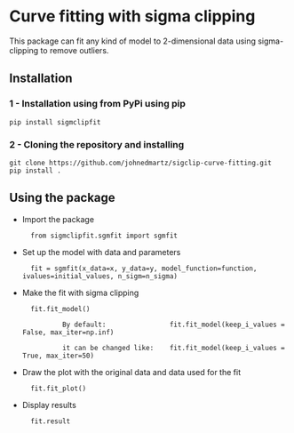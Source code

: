 # Curve fitting with sigma clipping

This package can fit any kind of model to 2-dimensional data using sigma-clipping to remove outliers.


## Installation

### 1 - Installation using from PyPi using pip

    pip install sigmclipfit

### 2 - Cloning the repository and installing

    git clone https://github.com/johnedmartz/sigclip-curve-fitting.git
    pip install .


## Using the package

* Import the package

        from sigmclipfit.sgmfit import sgmfit

* Set up the model with data and parameters
        
        fit = sgmfit(x_data=x, y_data=y, model_function=function, ivalues=initial_values, n_sigm=n_sigma)

* Make the fit with sigma clipping

        fit.fit_model()          

                By default:                fit.fit_model(keep_i_values = False, max_iter=np.inf)

                it can be changed like:    fit.fit_model(keep_i_values = True, max_iter=50)

* Draw the plot with the original data and data used for the fit
        
        fit.fit_plot()

* Display results
        
        fit.result